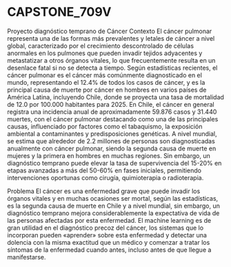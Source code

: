 # CAPSTONE_709V
Proyecto diagnóstico temprano de Cáncer
Contexto
El cáncer pulmonar representa una de las formas más prevalentes y letales de cáncer a nivel global, caracterizado por el crecimiento descontrolado de células anormales en los pulmones que pueden invadir tejidos adyacentes y metastatizar a otros órganos vitales, lo que frecuentemente resulta en un desenlace fatal si no se detecta a tiempo. Según estadísticas recientes, el cáncer pulmonar es el cáncer más comúnmente diagnosticado en el mundo, representando el 12.4% de todos los casos de cáncer, y es la principal causa de muerte por cáncer en hombres en varios países de América Latina, incluyendo Chile, donde se proyecta una tasa de mortalidad de 12.0 por 100.000 habitantes para 2025. En Chile, el cáncer en general registra una incidencia anual de aproximadamente 59.876 casos y 31.440 muertes, con el cáncer pulmonar destacando como una de las principales causas, influenciado por factores como el tabaquismo, la exposición ambiental a contaminantes y predisposiciones genéticas. A nivel mundial, se estima que alrededor de 2.2 millones de personas son diagnosticadas anualmente con cáncer pulmonar, siendo la segunda causa de muerte en mujeres y la primera en hombres en muchas regiones. Sin embargo, un diagnóstico temprano puede elevar la tasa de supervivencia del 15-20% en etapas avanzadas a más del 50-60% en fases iniciales, permitiendo intervenciones oportunas como cirugía, quimioterapia o radioterapia.

Problema
El cáncer es una enfermedad grave que puede invadir los órganos vitales y en muchas ocasiones ser mortal, según las estadísticas, es la segunda causa de muerte en Chile y a nivel mundial, sin embargo, un diagnóstico temprano mejora considerablemente la expectativa de vida de las personas afectadas por esta enfermedad.
El machine learning es de gran utilidad en el diagnóstico precoz del cáncer, los sistemas que lo incorporan pueden «aprender» sobre esta enfermedad y detectar una dolencia con la misma exactitud que un médico y comenzar a tratar los síntomas de la enfermedad cuando antes, incluso antes de que llegue a manifestarse.
